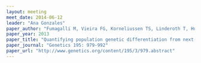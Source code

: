 ```yaml
---
layout: meeting
meet_date: 2014-06-12
leader: "Ana Gonzales"
paper_author: "Fumagalli M, Vieira FG, Korneliussen TS, Linderoth T, Huerta-Sanchez E et al."
paper_year: 2013
paper_title: "Quantifying population genetic differentiation from next-generation sequencing data"
paper_journal: "Genetics 195: 979-992"
paper_url: "http://www.genetics.org/content/195/3/979.abstract"
---
```

